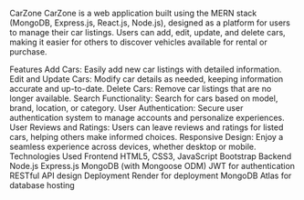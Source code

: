 CarZone
CarZone is a web application built using the MERN stack (MongoDB, Express.js, React.js, Node.js), designed as a platform for users to manage their car listings. Users can add, edit, update, and delete cars, making it easier for others to discover vehicles available for rental or purchase.

Features
Add Cars: Easily add new car listings with detailed information.
Edit and Update Cars: Modify car details as needed, keeping information accurate and up-to-date.
Delete Cars: Remove car listings that are no longer available.
Search Functionality: Search for cars based on model, brand, location, or category.
User Authentication: Secure user authentication system to manage accounts and personalize experiences.
User Reviews and Ratings: Users can leave reviews and ratings for listed cars, helping others make informed choices.
Responsive Design: Enjoy a seamless experience across devices, whether desktop or mobile.
Technologies Used
Frontend
HTML5, CSS3, JavaScript
Bootstrap
Backend
Node.js
Express.js
MongoDB (with Mongoose ODM)
JWT for authentication
RESTful API design
Deployment
Render for deployment
MongoDB Atlas for database hosting





